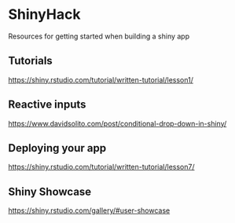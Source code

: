 # ShinyHack
Resources for getting started when building a shiny app

## Tutorials
https://shiny.rstudio.com/tutorial/written-tutorial/lesson1/



## Reactive inputs
https://www.davidsolito.com/post/conditional-drop-down-in-shiny/


## Deploying your app
https://shiny.rstudio.com/tutorial/written-tutorial/lesson7/

## Shiny Showcase
https://shiny.rstudio.com/gallery/#user-showcase
